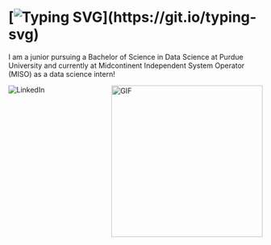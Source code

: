 # [![Typing SVG](https://readme-typing-svg.demolab.com?font=Fira+Code&pause=1000&color=F780C1&width=435&lines=Welcome+to+my+page.+I'm+Alice!)](https://git.io/typing-svg)
I am a junior pursuing a Bachelor of Science in Data Science at Purdue University and currently at Midcontinent Independent System Operator (MISO) as a data science intern!

<img align= "right" alt="GIF" src="https://github.com/alicehaemi/alicehaemi/assets/88690930/7ac56a3d-3e27-44e1-b285-617286740296" width="300" />

![LinkedIn](https://img.shields.io/badge/linkedin-%230077B5.svg?style=for-the-badge&logo=linkedin&logoColor=white)
